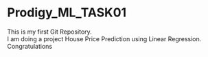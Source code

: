 # Prodigy_ML_TASK01
This is my first Git Repository.
<br>
I am doing a project House Price Prediction using Linear Regression.
<br>
Congratulations
